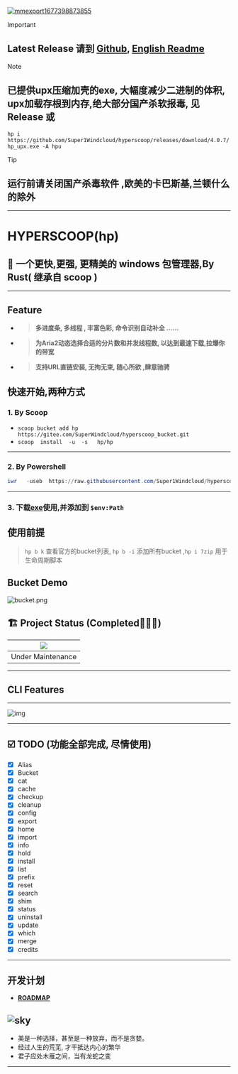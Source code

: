 <a href='https://postimg.cc/HVXTGZq6' target='_blank'><img src='https://i.postimg.cc/HVXTGZq6/mmexport1677398873855.jpg' border='0' alt='mmexport1677398873855'/></a>
> [!IMPORTANT]
> ## Latest Release 请到 [Github](https://github.com/Super1Windcloud/hyperscoop/releases), [English Readme](./README.en.md)

> [!NOTE]
> ## 已提供upx压缩加壳的exe, 大幅度减少二进制的体积, upx加载存根到内存,绝大部分国产杀软报毒, 见Release 或
`hp i https://github.com/Super1Windcloud/hyperscoop/releases/download/4.0.7/hp_upx.exe -A hpu`

> [!TIP]
> ## 运行前请关闭国产杀毒软件 ,欧美的卡巴斯基,兰顿什么的除外
------ 

# HYPERSCOOP(hp)

## 🐼 一个更快,更强, 更精美的  windows 包管理器,By Rust( 继承自 scoop )
--- 

## Feature

- > **多进度条, 多线程 , 丰富色彩, 命令识别自动补全 ......**
- > **为Aria2动态选择合适的分片数和并发线程数, 以达到最速下载,拉爆你的带宽**
- > **支持URL直链安装, 无拘无束, 随心所欲 ,肆意驰骋**

## 快速开始,两种方式

### 1. By Scoop

- `scoop bucket add hp https://gitee.com/SuperWindcloud/hyperscoop_bucket.git`
- `scoop  install  -u  -s   hp/hp`

--- 

### 2. By  Powershell
```powershell
iwr   -useb  https://raw.githubusercontent.com/Super1Windcloud/hyperscoop/refs/heads/main/install.ps1    | iex
```
---

### 3. 下载[exe](https://github.com/Super1Windcloud/hyperscoop/releases)使用,并添加到 `$env:Path`

## 使用前提

> `hp b k` 查看官方的bucket列表, `hp b -i` 添加所有bucket ,`hp i 7zip` 用于生命周期脚本

## Bucket Demo

![bucket.png](./img/bucket.png)

## 🏗 Project Status   (Completed🍻🎉🐉)

| ![](https://i.giphy.com/media/CwfC5Pv6Rtp66h4coK/giphy.gif) |
|:-----------------------------------------------------------:|
|                      Under Maintenance                      |

---

## CLI Features
--- 
![img](./img/cmd1.png)
<!-- ![cmd](https://s1.imagehub.cc/images/2025/05/21/6f39fd471bad23c23d610cdb2daab6a4.png) -->
--- 

## ☑️ TODO (功能全部完成, 尽情使用)

- [x]  Alias
- [x] Bucket
- [x] cat
- [x] cache
- [x]  checkup
- [x]  cleanup
- [x]  config
- [x]  export
- [x]  home
- [x]  import
- [x]  info
- [x]  hold
- [x] install
- [x] list
- [x] prefix
- [x] reset
- [x] search
- [x] shim
- [x] status
- [x] uninstall
- [x] update
- [x] which
- [x] merge
- [x] credits

--- 

## 开发计划

- **[ROADMAP](./roadmap.md)**

[//]: # ([![sky2.jpg]&#40;https://i.postimg.cc/76yfL7XC/sky2.jpg&#41;]&#40;https://postimg.cc/FfD9WYMm&#41;)
![sky](./img/sky2.jpg)
--- 

- 美是一种选择，甚至是一种放弃，而不是贪婪。
- 经过人生的荒芜, 才干抵达内心的繁华
- 君子应处木雁之间，当有龙蛇之变

--- 

